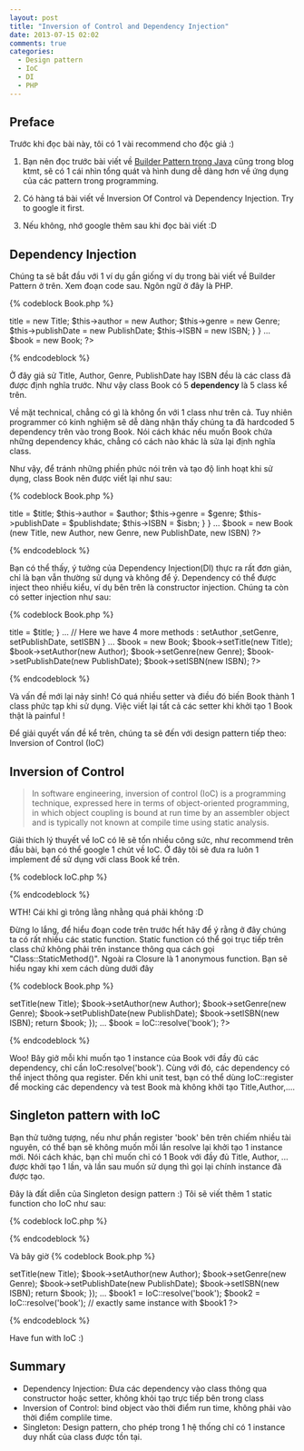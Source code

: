 ```yaml
---
layout: post
title: "Inversion of Control and Dependency Injection"
date: 2013-07-15 02:02
comments: true
categories: 
  - Design pattern 
  - IoC 
  - DI
  - PHP 
---
```



## Preface 
Trước khi đọc bài này, tôi có 1 vài recommend cho độc giả :) 

1. Bạn nên đọc trước bài viết về [Builder Pattern trong Java](http://ktmt.github.io/blog/2013/06/14/design-pattern-ap-dung-builder-pattern-trong-test-java/) cũng trong blog ktmt, sẽ có 1 cái nhìn tổng quát và hình dung dễ dàng hơn về ứng dụng của các pattern trong programming.

2. Có hàng tá bài viết về Inversion Of Control và Dependency Injection. Try to google it first. 

3. Nếu không, nhớ google thêm sau khi đọc bài viết :D  

## Dependency Injection

Chúng ta sẽ bắt đầu với 1 ví dụ gần giống ví dụ trong bài viết về Builder Pattern ở trên. Xem đoạn code sau. Ngôn ngữ ở đây là PHP.

{% codeblock  Book.php %}
<?php
class Book ()
{
    public function __construct()
    {
        $this->title = new Title;
        $this->author = new Author;
        $this->genre = new Genre;
        $this->publishDate = new PublishDate;
        $this->ISBN = new ISBN;
    }
}
...

$book = new Book;
?>
{% endcodeblock %} 

Ở đây giả sử Title, Author, Genre, PublishDate hay ISBN đều là các class đã được định nghĩa trước. Như vậy class Book có 5 **dependency** là 5 class kể trên.

Về mặt technical, chẳng có gì là không ổn với 1 class như trên cả. 
Tuy nhiên programmer có kinh nghiệm sẽ dễ dàng nhận thấy chúng ta đã hardcoded 5 dependency trên vào trong Book. 
Nói cách khác nếu muốn Book chứa những dependency khác, chẳng có cách nào khác là sửa lại định nghĩa class.

Như vậy, để tránh những phiền phức nói trên và tạo độ linh hoạt khi sử dụng, class Book nên được viết lại như sau: 

{% codeblock  Book.php %}
<?php
class Book ()
{
    public function __construct($title, $author, $genre, $publishdate, $isbn)
    {
        $this->title = $title;
        $this->author = $author;
        $this->genre = $genre;
        $this->publishDate = $publishdate;
        $this->ISBN = $isbn;
    }
}
...

$book = new Book (new Title, new Author, new Genre, new PublishDate, new ISBN)

?>
{% endcodeblock %} 

Bạn có thể thấy, ý tưởng của Dependency Injection(DI) thực ra rất đơn giản, chỉ là bạn vẫn thường sử dụng và không để ý.
Dependency có thể được inject theo nhiều kiểu, ví dụ bên trên là constructor injection.
Chúng ta còn có setter injection như sau:

{% codeblock  Book.php %}
<?php
class Book ()
{
    public function __construct()
    {
    }

    public function setTitle($title)
    {
        $this->title = $title;
    }

...  
// Here we have 4 more methods : setAuthor ,setGenre, setPublishDate, setISBN
}
...

$book = new Book;
$book->setTitle(new Title);
$book->setAuthor(new Author);
$book->setGenre(new Genre);
$book->setPublishDate(new PublishDate);
$book->setISBN(new ISBN);

?>
{% endcodeblock %} 

Và vấn đề mới lại nảy sinh! Có quá nhiều setter và điều đó biến Book thành 1 class phức tạp khi sử dụng. 
Việc viết lại tất cả các setter khi khởi tạo 1 Book thật là painful !

Để giải quyết vấn đề kể trên, chúng ta sẽ đến với design pattern tiếp theo: Inversion of Control (IoC)

## Inversion of Control 

> In software engineering, inversion of control (IoC) is a programming technique, expressed here in terms of object-oriented programming, in which object coupling is bound at run time by an assembler object and is typically not known at compile time using static analysis. 

Giải thích lý thuyết về IoC có lẽ sẽ tốn nhiều công sức, 
như recommend trên đầu bài, bạn có thể google 1 chút về IoC. 
Ở đây tôi sẽ đưa ra luôn 1 implement để sử dụng với class Book kể trên.


{% codeblock  IoC.php %}
<?php
class IoC {
   protected static $registry = array();

   // Register
   public static function register($name, Closure $resolve)
   {
      static::$registry[$name] = $resolve;
   }

   // Resolve
   public static function resolve($name)
   {
      if ( static::registered($name) )
      {
         $name = static::$registry[$name];
         return $name();
      }
 
      throw new Exception('Nothing registered with that name, fool.');
   }

   // Check resigtered or not
   public static function registered($name)
   {
      return array_key_exists($name, static::$registry);
   }

}
?>
{% endcodeblock %} 

WTH! Cái khỉ gì trông lằng nhằng quá phải không :D 

Đừng lo lắng, để hiểu đoạn code trên trước hết hãy để ý rằng ở đây chúng ta có rất nhiều các static function. 
Static function có thể gọi trục tiếp trên class chứ không phải trên instance thông qua cách gọi "Class::StaticMethod()".
Ngoài ra Closure là 1 anonymous function. 
Bạn sẽ hiểu ngay khi xem cách dùng dưới đây 

{% codeblock  Book.php %}
<?php
IoC:register('book', function(){
    $book = new Book;
    $book->setTitle(new Title);
    $book->setAuthor(new Author);
    $book->setGenre(new Genre);
    $book->setPublishDate(new PublishDate);
    $book->setISBN(new ISBN);

    return $book;
});
...

$book = IoC::resolve('book');

?>
{% endcodeblock %} 

Woo! Bây giở mỗi khi muốn tạo 1 instance của Book với đầy đủ các dependency, chỉ cần IoC:resolve('book').
Cùng với đó, các dependency có thể inject thông qua register. 
Đến khi unit test, bạn có thể dùng IoC::register để mocking các dependency và test Book mà không khởi tạo Title,Author,.... 


## Singleton pattern with IoC 

Bạn thử tưởng tượng, nếu như phần register 'book' bên trên chiếm nhiều tài nguyên, có thể bạn sẽ không muốn mỗi lần resolve lại khởi tạo 1 instance mới.
Nói cách khác, bạn chỉ muốn chỉ có 1 Book với đầy đủ Title, Author, ... được khởi tạo 1 lần, và lần sau muốn sử dụng thì gọi lại chính instance đã được tạo.

Đây là đất diễn của Singleton design pattern :)
Tôi sẽ viết thêm 1 static function cho IoC như sau: 

{% codeblock  IoC.php %}
<?php
class IoC {
  protected static $registry = array();
  protected static $shared = array();

...

  // Singleton 
  public static function singleton($name, $resolve)
  {
    static::$shared[$name] = $resolve;
  }

  // Resolve, consider register or singleton here
  public static function resolve($name)
  {
    if ( static::registered($name) )
    {
      $name = static::$registry[$name];
      return $name();
    }

    if ( static::singletoned($name) )
    {
      $instance = static::$singleton[$name];
      return $instance;
    } 
 
    throw new Exception('Nothing registered with that name, fool.');
  }

...

  // Check singleton object or not
  public static function singletoned($name)
  {
    return array_key_exists($name, static::$shared);
  }

}
?>
{% endcodeblock %} 


Và bây giờ 
{% codeblock  Book.php %}
<?php
IoC:singleton('book', function(){
    $book = new Book;
    $book->setTitle(new Title);
    $book->setAuthor(new Author);
    $book->setGenre(new Genre);
    $book->setPublishDate(new PublishDate);
    $book->setISBN(new ISBN);

    return $book;
});
...

$book1 = IoC::resolve('book');
$book2 = IoC::resolve('book'); // exactly same instance with $book1

?>
{% endcodeblock %} 

Have fun with IoC :)

## Summary
* Dependency Injection: Đưa các dependency vào class thông qua constructor hoặc setter, không khỏi tạo trực tiếp bên trong class
* Inversion of Control: bind object vào thời điểm run time, không phải vào thời điểm complile time.
* Singleton: Design pattern, cho phép trong 1 hệ thống chỉ có 1 instance duy nhất của class được tồn tại. 


